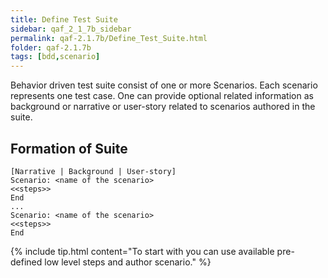 ```yaml
---
title: Define Test Suite
sidebar: qaf_2_1_7b_sidebar
permalink: qaf-2.1.7b/Define_Test_Suite.html
folder: qaf-2.1.7b
tags: [bdd,scenario]
---
```


Behavior driven test suite consist of one or more Scenarios. Each scenario represents one test case. One can provide optional related information as background or narrative or user-story related to scenarios authored in the suite.


## Formation of Suite

```
[Narrative | Background | User-story]
Scenario: <name of the scenario>
<<steps>>
End
...
Scenario: <name of the scenario>
<<steps>>
End
```

{% include tip.html content="To start with you can use available pre-defined low level steps and author scenario." %}
